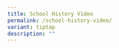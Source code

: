```yaml
---
title: School History Video
permalink: /school-history-video/
variant: tiptap
description: ""
---
```

